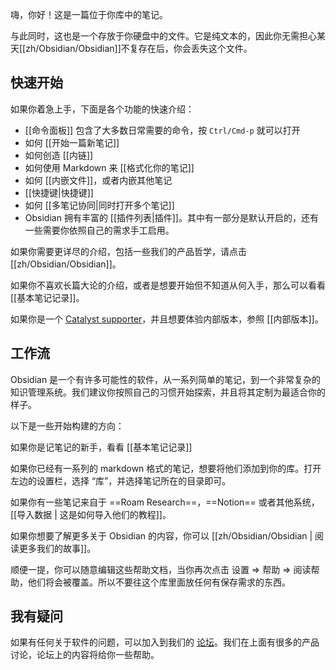 嗨，你好！这是一篇位于你库中的笔记。

与此同时，这也是一个存放于你硬盘中的文件。它是纯文本的，因此你无需担心某天[[zh/Obsidian/Obsidian]]不复存在后，你会丢失这个文件。

## 快速开始
如果你着急上手，下面是各个功能的快速介绍：

- [[命令面板]] 包含了大多数日常需要的命令，按 `Ctrl/Cmd-p` 就可以打开
- 如何 [[开始一篇新笔记]]
- 如何创造 [[内链]]
- 如何使用 Markdown 来 [[格式化你的笔记]]
- 如何 [[内嵌文件]]，或者内嵌其他笔记
- [[快捷键|快捷键]]
- 如何 [[多笔记协同|同时打开多个笔记]]
- Obsidian 拥有丰富的 [[插件列表|插件]]。其中有一部分是默认开启的，还有一些需要你依照自己的需求手工启用。

如果你需要更详尽的介绍，包括一些我们的产品哲学，请点击[[zh/Obsidian/Obsidian]]。

如果你不喜欢长篇大论的介绍，或者是想要开始但不知道从何入手，那么可以看看 [[基本笔记记录]]。

如果你是一个 [Catalyst supporter](https://obsidian.md/pricing)，并且想要体验内部版本，参照 [[内部版本]]。

## 工作流

Obsidian 是一个有许多可能性的软件，从一系列简单的笔记，到一个非常复杂的知识管理系统。我们建议你按照自己的习惯开始探索，并且将其定制为最适合你的样子。

以下是一些开始构建的方向：

如果你是记笔记的新手，看看 [[基本笔记记录]]

如果你已经有一系列的 markdown 格式的笔记，想要将他们添加到你的库。打开左边的设置栏，选择 “库”，并选择笔记所在的目录即可。

如果你有一些笔记来自于 ==Roam Research==，==Notion== 或者其他系统，[[导入数据 | 这是如何导入他们的教程]]。

如果你想要了解更多关于 Obsidian 的内容，你可以 [[zh/Obsidian/Obsidian | 阅读更多我们的故事]]。

顺便一提，你可以随意编辑这些帮助文档，当你再次点击 设置 => 帮助 => 阅读帮助，他们将会被覆盖。所以不要往这个库里面放任何有保存需求的东西。

## 我有疑问

如果有任何关于软件的问题，可以加入到我们的 [论坛](https://obsidian.md/community)。我们在上面有很多的产品讨论，论坛上的内容将给你一些帮助。